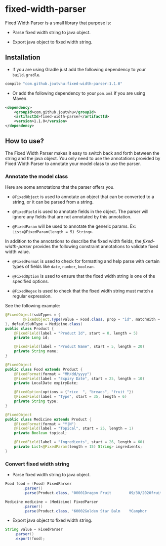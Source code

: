 # fixed-width-parser

Fixed Width Parser is a small library that purpose is:

- Parse fixed width string to java object.

- Export java object to fixed width string.

## Installation

- If you are using Gradle just add the following dependency to your `build.gradle`.

```groovy
compile "com.github.joutvhu:fixed-width-parser:1.1.0"
```

- Or add the following dependency to your `pom.xml` if you are using Maven.

```xml
<dependency>
    <groupId>com.github.joutvhu</groupId>
    <artifactId>fixed-width-parser</artifactId>
    <version>1.1.0</version>
</dependency>
```

## How to use?

The Fixed Width Parser makes it easy to switch back and forth between the string and the java object.
You only need to use the annotations provided by Fixed Width Parser to annotate your model class to use the parser.

### Annotate the model class

Here are some annotations that the parser offers you.

- `@FixedObject` is used to annotate an object that can be converted to a string, or it can be parsed from a string.

- `@FixedField` is used to annotate fields in the object.
The parser will ignore any fields that are not annotated by this annotation.

- `@FixedParam` will be used to annotate the generic params. Ex: `List<@FixedParam(length = 5) String>`.

In addition to the annotations to describe the fixed width fields,
the _fixed-width-parser_ provides the following constraint annotations to validate fixed width value.

- `@FixedFormat` is used to check for formatting and help parse with certain types of fields like `date`, `number`, `boolean`.

- `@FixedOption` is used to ensure that the fixed width string is one of the specified options.

- `@FixedRegex` is used to check that the fixed width string must match a regular expression.

See the following example:

```java
@FixedObject(subTypes = {
        @FixedObject.Type(value = Food.class, prop = "id", matchWith = "^[0-5].+$")
}, defaultSubType = Medicine.class)
public class Product {
    @FixedField(label = "Product Id", start = 0, length = 5)
    private Long id;

    @FixedField(label = "Product Name", start = 5, length = 20)
    private String name;
}

@FixedObject
public class Food extends Product {
    @FixedFormat(format = "MM/dd/yyyy")
    @FixedField(label = "Expiry Date", start = 25, length = 10)
    private LocalDate expiryDate;

    @FixedOption(options = {"rice  ", "breads", "fruit "})
    @FixedField(label = "Type", start = 35, length = 6)
    private String type;
}

@FixedObject
public class Medicine extends Product {
    @FixedFormat(format = "Y|N")
    @FixedField(label = "Topical", start = 25, length = 1)
    private Boolean topical;

    @FixedField(label = "Ingredients", start = 26, length = 60)
    private List<@FixedParam(length = 15) String> ingredients;
}
```

### Convert fixed width string

- Parse fixed width string to java object.

```java
Food food = (Food) FixedParser
        .parser()
        .parse(Product.class, "00001Dragon Fruit        09/30/2020fruit ");

Medicine medicine = (Medicine) FixedParser
        .parser()
        .parse(Product.class, "60002Golden Star Balm    YCamphor        Peppermint oil Menthol        Tea Tree Oil   ");
```

- Export java object to fixed width string.

```java
String value = FixedParser
    .parser()
    .export(food);
```
